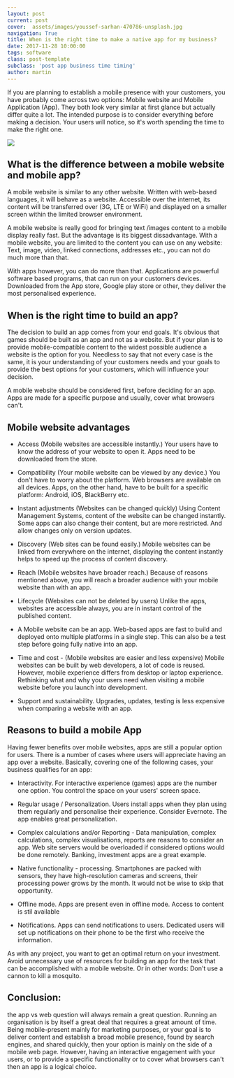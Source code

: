 ```yaml
---
layout: post
current: post
cover:  assets/images/youssef-sarhan-470786-unsplash.jpg
navigation: True
title: When is the right time to make a native app for my business?
date: 2017-11-28 10:00:00
tags: software
class: post-template
subclass: 'post app business time timing'
author: martin
---
```


If you are planning to establish a mobile presence with your customers, you have probably come across two options: Mobile website and Mobile Application (App). They both look very similar at first glance but actually differ quite a lot. The intended purpose is to consider everything before making a decision. Your users will notice, so it's worth spending the time to make the right one.

![](https://dl.dropboxusercontent.com/s/s1okx31ksz568ps/cover.jpg)

## What is the difference between a mobile website and mobile app?
A mobile website is similar to any other website. Written with web-based languages, it will behave as a website. Accessible over the internet, its content will be transferred over (3G, LTE or WiFi) and displayed on a smaller screen within the limited browser environment.

A mobile website is really good for bringing text /images content to a mobile display really fast. But the advantage is its biggest dissadvantage. With a mobile website, you are limited to the content you can use on any website: Text, image, video, linked connections, addresses etc., you can not do much more than that.


With apps however, you can do more than that. Applications are powerful software based programs, that can run on your customers devices. Downloaded from the App store, Google play store or other, they deliver the most personalised experience.


## When is the right time to build an app?


The decision to build an app comes from your end goals. It's obvious that games should be built as an app and not as a website. But if your plan is to provide mobile-compatible content to the widest possible audience a website is the option for you. Needless to say that not every case is the same, it is your understanding of your customers needs and your goals to provide the best options for your customers, which will influence your decision.


A mobile website should be considered first, before deciding for an app. Apps are made for a specific purpose and usually, cover what browsers can't.

## Mobile website advantages
 - Access (Mobile websites are accessible instantly.) Your users have to know the address of your website to open it. Apps need to be downloaded from the store.

- Compatibility (Your mobile website can be viewed by any device.) You don't have to worry about the platform. Web browsers are available on all devices. Apps, on the other hand, have to be built for a specific platform: Android, iOS, BlackBerry etc.

- Instant adjustments (Websites can be changed quickly) Using Content Management Systems, content of the website can be changed instantly. Some apps can also change their content, but are more restricted. And allow changes only on version updates.

- Discovery (Web sites can be found easily.) Mobile websites can be linked from everywhere on the internet, displaying the content instantly helps to speed up the process of content discovery.

- Reach (Mobile websites have broader reach.) Because of reasons mentioned above, you will reach a broader audience with your mobile website than with an app.

- Lifecycle (Websites can not be deleted by users) Unlike the apps, websites are accessible always, you are in instant control of the published content.

- A Mobile website can be an app. Web-based apps are fast to build and deployed onto multiple platforms in a single step. This can also be a test step before going fully native into an app.

- Time and cost - (Mobile websites are easier and less expensive) Mobile websites can be built by web developers, a lot of code is reused. However, mobile experience differs from desktop or laptop experience. Rethinking what and why your users need when visiting a mobile website before you launch into development.

- Support and sustainability. Upgrades, updates, testing is less expensive when comparing a website with an app.

## Reasons to build a mobile App

Having fewer benefits over mobile websites, apps are still a popular option for users. There is a number of cases where users will appreciate having an app over a website. Basically, covering one of the following cases, your business qualifies for an app:

- Interactivity. For interactive experience (games) apps are the number one option. You control the space on your users' screen space.

- Regular usage / Personalization. Users install apps when they plan using them regularly and personalise their experience. Consider Evernote. The app enables great personalization.

- Complex calculations and/or Reporting - Data manipulation, complex calculations, complex visualisations, reports are reasons to consider an app. Web site servers would be overloaded if considered options would be done remotely. Banking, investment apps are a great example.

- Native functionality - processing. Smartphones are packed with sensors, they have high-resolution cameras and screens, their processing power grows by the month. It would not be wise to skip that opportunity.

- Offline mode. Apps are present even in offline mode. Access to content is stil available

- Notifications. Apps can send notifications to users. Dedicated users will set up notifications on their phone to be the first who receive the information.

As with any project, you want to get an optimal return on your investment. Avoid unnecessary use of resources for building an app for the task that can be accomplished with a mobile website. Or in other words: Don't use a cannon to kill a mosquito.

## Conclusion:
the app vs web question will always remain a great question. Running an organisation is by itself a great deal that requires a great amount of time. Being mobile-present mainly for marketing purposes, or your goal is to deliver content and establish a broad mobile presence, found by search engines, and shared quickly, then your option is mainly on the side of a mobile web page.
However, having an interactive engagement with your users, or to provide a specific functionality or to cover what browsers can't then an app is a logical choice.
